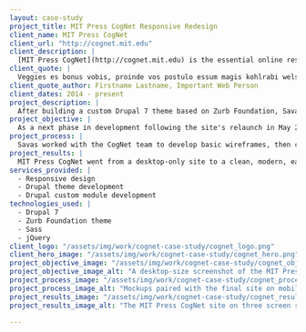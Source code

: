 ```yaml
---
layout: case-study
project_title: MIT Press CogNet Responsive Redesign
client_name: MIT Press CogNet
client_url: "http://cognet.mit.edu"
client_description: |
  [MIT Press CogNet](http://cognet.mit.edu) is the essential online resource for students and scholars in the brain and cognitive sciences. Since its launch in 2000, it quickly became the premiere source for those engaged in highly-cited, cutting-edge research.
client_quote: |
  Veggies es bonus vobis, proinde vos postulo essum magis kohlrabi welsh onion daikon amaranth tatsoi tomatillo melon azuki bean garlic.
client_quote_author: Firstname Lastname, Important Web Person
client_dates: 2014 - present
project_description: |
  After building a custom Drupal 7 theme based on Zurb Foundation, Savas went back to the drawing board to redesign the site for small screens, resulting in a seamless, responsive experience across devices.
project_objective: |
  As a next phase in development following the site's relaunch in May 2015, MIT Press CogNet wanted to extend their site to users of all devices. A complete responsive redesign was in order.
project_process: |
  Savas worked with the CogNet team to develop basic wireframes, then capitalized on the power of the Zurb Foundation theme and Sass for CSS preprocessing to rework the already-existing subtheme. To ensure a seamless experience on smaller devices, Savas used jQuery to create slick navigation, scrolling, and content exploration.
project_results: |
  MIT Press CogNet went from a desktop-only site to a clean, modern, easy to navigate site on all screen sizes. Thanks to our strong partnership with the client, effective planning, and the powerful technologies used, this project was delivered under-budget.
services_provided: |
  - Responsive design
  - Drupal theme development
  - Drupal custom module development
technologies_used: |
  - Drupal 7
  - Zurb Foundation theme
  - Sass
  - jQuery
client_logo: "/assets/img/work/cognet-case-study/cognet_logo.png"
client_hero_image: "/assets/img/work/cognet-case-study/cognet_hero.png"
project_objective_image: "/assets/img/work/cognet-case-study/cognet_objective.png"
project_objective_image_alt: "A desktop-size screenshot of the MIT Press CogNet website"
project_process_image: "/assets/img/work/cognet-case-study/cognet_process.png"
project_process_image_alt: "Mockups paired with the final site on mobile screens"
project_results_image: "/assets/img/work/cognet-case-study/cognet_results.png"
project_results_image_alt: "The MIT Press CogNet site on three screen sizes"

---
```

